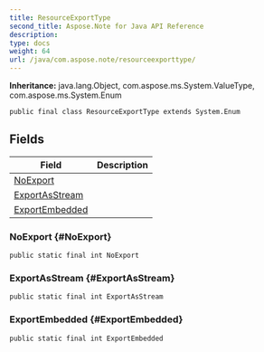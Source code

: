 ```yaml
---
title: ResourceExportType
second_title: Aspose.Note for Java API Reference
description: 
type: docs
weight: 64
url: /java/com.aspose.note/resourceexporttype/
---
```


**Inheritance:**
java.lang.Object, com.aspose.ms.System.ValueType, com.aspose.ms.System.Enum
```
public final class ResourceExportType extends System.Enum
```
## Fields

| Field | Description |
| --- | --- |
| [NoExport](#NoExport) |  |
| [ExportAsStream](#ExportAsStream) |  |
| [ExportEmbedded](#ExportEmbedded) |  |
### NoExport {#NoExport}
```
public static final int NoExport
```


### ExportAsStream {#ExportAsStream}
```
public static final int ExportAsStream
```


### ExportEmbedded {#ExportEmbedded}
```
public static final int ExportEmbedded
```


